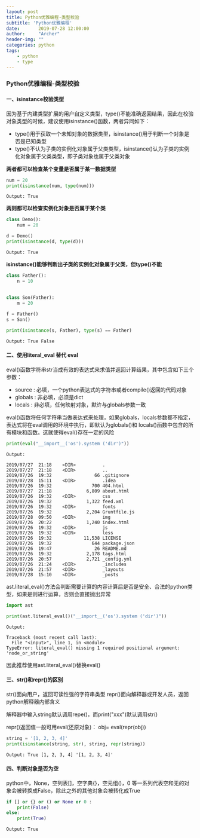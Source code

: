 ```yaml
---
layout: post
title: Python优雅编程-类型校验
subtitle: 'Python优雅编程'
date:       2019-07-28 12:00:00
author:     "Archer"
header-img: ""
categories: python
tags:
    - python
    - type
---
```


### Python优雅编程-类型校验

#### 一、isinstance校验类型

因为基于内建类型扩展的用户自定义类型，type()不能准确返回结果，因此在校验对象类型的时候，建议使用isinstance()函数，两者异同如下：

- type()用于获取一个未知对象的数据类型，isinstance()用于判断一个对象是否是已知类型
- type()不认为子类的实例化对象属于父类类型，isinstance()认为子类的实例化对象属于父类类型，即子类对象也属于父类对象

**两者都可以检查某个变量是否属于某一数据类型**

```python
num = 20
print(isinstance(num, type(num)))

```

```text
Output: True

```

**两则都可以检查实例化对象是否属于某个类**

```python
class Demo():
    num = 20

d = Demo()
print(isinstance(d, type(d)))

```

```text
Output: True

```

**isinstance()能够判断出子类的实例化对象属于父类，但type()不能**

```python
class Father():
    n = 10
    
    
class Son(Father):
    m = 20

f = Father()
s = Son()

print(isinstance(s, Father), type(s) == Father)

```

```text
Output: True False

```

#### 二、使用literal_eval 替代 eval

eval()函数字符串str当成有效的表达式来求值并返回计算结果，其中包含如下三个参数：

- source : 必填，一个python表达式的字符串或者compile()返回的代码对象
- globals : 非必填，必须是dict
- locals : 非必填，任何映射对象，默许与globals参数一致

eval()函数将任何字符串当做表达式来处理，如果globals，locals参数都不指定，表达式将在eval调用的环境中执行，即默认为globals()和
locals()函数中包含的所有模块和函数。这就使得eval()存在一定的风险

```python
print(eval("__import__('os').system ('dir')"))
```

```text
Output: 

2019/07/27  21:18    <DIR>          .
2019/07/27  21:18    <DIR>          ..
2019/07/26  19:32                66 .gitignore
2019/07/28  15:11    <DIR>          .idea
2019/07/26  19:32               700 404.html
2019/07/27  21:18             6,809 about.html
2019/07/26  19:32    <DIR>          css
2019/07/26  19:32             1,322 feed.xml
2019/07/26  19:32    <DIR>          fonts
2019/07/26  19:32             2,204 Gruntfile.js
2019/07/28  09:50    <DIR>          img
2019/07/26  20:22             1,240 index.html
2019/07/26  19:32    <DIR>          js
2019/07/26  19:32    <DIR>          less
2019/07/26  19:32            11,538 LICENSE
2019/07/26  19:32               644 package.json
2019/07/26  19:47                26 README.md
2019/07/26  19:32             2,178 tags.html
2019/07/26  20:57             2,721 _config.yml
2019/07/26  21:24    <DIR>          _includes
2019/07/26  21:57    <DIR>          _layouts
2019/07/28  15:10    <DIR>          _posts

```

ast.literal_eval()方法会判断需要计算的内容计算后是否是安全、合法的python类型，如果是则进行运算，否则会直接抛出异常

```python
import ast

print(ast.literal_eval()("__import__('os').system ('dir')"))

```

```text
Output: 

Traceback (most recent call last):
  File "<input>", line 1, in <module>
TypeError: literal_eval() missing 1 required positional argument: 'node_or_string'

```

因此推荐使用ast.literal_eval()替换eval()

#### 三、str()和repr()的区别

str()面向用户，返回可读性强的字符串类型
repr()面向解释器或开发人员，返回python解释器内部含义

解释器中输入string默认调用repe()，而print("xxx")默认调用str()

repr()返回值一般可用eval(还原对象)：
obj= eval(repr(obj))

```python
string = '[1, 2, 3, 4]'
print(isinstance(string, str), string, repr(string))

```

```text
Output: True [1, 2, 3, 4] '[1, 2, 3, 4]'

```

#### 四、判断对象是否为空

python中，None，空列表[]，空字典{}，空元组()，0 等一系列代表空和无的对象会被转换成False，除此之外的其他对象会被转化成True

```python
if [] or {} or () or None or 0 :
    print(False)
else:
    print(True)

```

```text
Output: True

```
